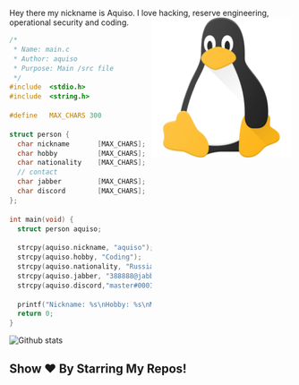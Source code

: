 Hey there my nickname is Aquiso. I love hacking, reserve engineering, operational security and coding.
<img align ="right" src = "https://raw.githubusercontent.com/pratik-kale20/pratik-kale20/main/linux.png" width="250" height="250">

```c
/* 
 * Name: main.c
 * Author: aquiso
 * Purpose: Main /src file
 */
#include  <stdio.h>
#include  <string.h>

#define   MAX_CHARS 300

struct person {
  char nickname       [MAX_CHARS];
  char hobby          [MAX_CHARS];
  char nationality    [MAX_CHARS];
  // contact
  char jabber         [MAX_CHARS];
  char discord        [MAX_CHARS]; 
};

int main(void) {
  struct person aquiso;

  strcpy(aquiso.nickname, "aquiso");
  strcpy(aquiso.hobby, "Coding");
  strcpy(aquiso.nationality, "Russian");
  strcpy(aquiso.jabber, "388888@jabber.ru");
  strcpy(aquiso.discord,"master#0001"); // a is cyrillic.

  printf("Nickname: %s\nHobby: %s\nNationality: %s\nJabber: %s\nDiscord: %s", aquiso.nickname, aquiso.hobby, aquiso.nationality, aquiso.jabber, aquiso.discord);
  return 0;
}
```
![Github stats](https://github-readme-stats.vercel.app/api?username=aquiso&show_icons=true&hide_border=true&icon_color=ffffff&bg_color=0000FF&title_color=fff&text_color=fff)
## Show ❤️ By Starring My Repos!
